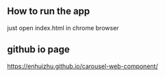 ## How to run the app
just open index.html in chrome browser

## github io page
https://enhuizhu.github.io/carousel-web-component/
